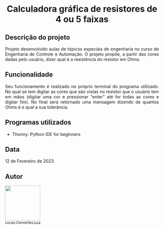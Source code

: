 <h1 align="center"> Calculadora gráfica de resistores de 4 ou 5 faixas</h1>

## Descrição do projeto

<p align="justify">
  Projeto desenvolvido aulas de tópicos especiais de engenharia no curso de Engenharia de Controle e Automação. O projeto propõe, a partir das cores dadas pelo usuário, dizer qual é a resistência do resistor em Ohms.
</p>

## Funcionalidade

<p align="justify">
  Seu funcionamento é realizado no próprio terminal do programa utilizado. No qual se tem digitar as cores que são vistas no resistor que o usuário tem em mãos (digitar uma cor e pressionar "enter" até for todas as cores e digitar fim). No final será retornado uma mensagem dizendo de quantos Ohms é e qual a sua tolerância.
</p>

## Programas utilizados

* Thonny: Python IDE for beginners

## Data

12 de Fevereiro de 2023

## Autor

[<img src="https://avatars.githubusercontent.com/u/138393073?v=4" width=115><br><sub>Lucas Cervantes Luz</sub>](https://github.com/Cervas23) 
